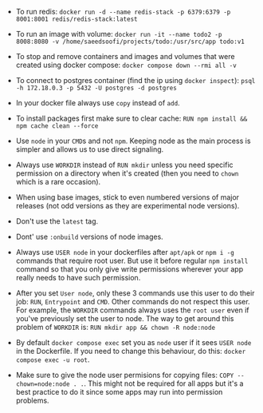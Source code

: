* To run redis:
`docker run -d --name redis-stack -p 6379:6379 -p 8001:8001 redis/redis-stack:latest`

* To run an image with volume:
`docker run -it --name todo2 -p 8008:8080 -v /home/saeedsoofi/projects/todo:/usr/src/app todo:v1`

* To stop and remove containers and images and volumes that were created using docker compose:
`docker compose down --rmi all -v`

* To connect to postgres container (find the ip using `docker inspect`):
`psql -h 172.18.0.3 -p 5432 -U postgres -d postgres`


* In your docker file always use `copy` instead of `add`.


* To install packages first make sure to clear cache: `RUN npm install && npm cache clean --force`


* Use `node` in your `CMD`s and not `npm`. Keeping node as the main process is simpler and allows us to use direct signaling. 


* Always use `WORKDIR` instead of `RUN mkdir` unless you need specific permission on a directory when it's created (then you need to `chown` which is a rare occasion).


* When using base images, stick to even numbered versions of major releases (not odd versions as they are experimental node versions).


* Don't use the `latest` tag.


* Dont' use `:onbuild` versions of node images. 

* Always use `USER node` in your dockerfiles after `apt/apk` or `npm i -g` commands that require root user. But use it before regular `npm install` command so that you only give write permissions wherever your app really needs to have such permission. 


* After you set `User node`, only these 3 commands use this user to do their job: `RUN`, `Entrypoint` and `CMD`. Other commands do not respect this user. For example, the `WORKDIR` commands always uses the `root user` even if you've previously set the user to node. The way to get around this problem of `WORKDIR` is: `RUN mkdir app && chown -R node:node`


* By default `docker compose exec` set you as `node` user if it sees `USER node` in the Dockerfile. If you need to change this behaviour, do this: `docker compose exec -u root`.


* Make sure to give the node user permisions for copying files: `COPY --chown=node:node . .`. This might not be required for all apps but it's a best practice to do it since some apps may run into permission problems. 


